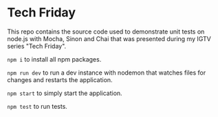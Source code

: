 # Tech Friday

This repo contains the source code used to demonstrate unit tests on node.js with Mocha, Sinon and Chai that was presented during my IGTV series "Tech Friday".

`npm i` to install all npm packages.

`npm run dev` to run a dev instance with nodemon that watches files for changes and restarts the application.

`npm start` to simply start the application.

`npm test` to run tests.